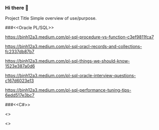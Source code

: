 ### Hi there 👋

Project Title
Simple overview of use/purpose.


###<<Oracle PL/SQL>>

https://binh12a3.medium.com/pl-sql-procedure-vs-function-c3ef9811fca7

https://binh12a3.medium.com/pl-sql-oracl-records-and-collections-fc2337db87b7

https://binh12a3.medium.com/pl-sql-things-we-should-know-1523e387a0d6

https://binh12a3.medium.com/pl-sql-oracle-interview-questions-c167d6023e13

https://binh12a3.medium.com/pl-sql-performance-tuning-tips-6edd517e3bc7



###<<C#>>



<<Flutter>>
  
  
  
 <<Hack>>



<!--
**binh12A3/binh12A3** is a ✨ _special_ ✨ repository because its `README.md` (this file) appears on your GitHub profile.

Here are some ideas to get you started:

- 🔭 I’m currently working on ...
- 🌱 I’m currently learning ...
- 👯 I’m looking to collaborate on ...
- 🤔 I’m looking for help with ...
- 💬 Ask me about ...
- 📫 How to reach me: ...
- 😄 Pronouns: ...
- ⚡ Fun fact: ...
-->
